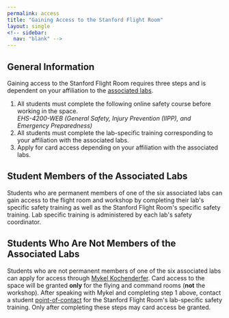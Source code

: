 ```yaml
---
permalink: access
title: "Gaining Access to the Stanford Flight Room"
layout: single
<!-- sidebar:
  nav: "blank" -->
---
```


## General Information
Gaining access to the Stanford Flight Room requires three steps and is dependent on your affiliation to the [associated labs](/contact). 

1. All students must complete the following online safety course before working in the space.  
*EHS-4200-WEB (General Safety, Injury Prevention (IIPP), and Emergency Preparedness)*  
2. All students must complete the lab-specific training corresponding to your affiliation with the associated labs. 
3. Apply for card access depending on your affiliation with the associated labs. 

## Student Members of the Associated Labs
Students who are permanent members of one of the six associated labs can gain access to the flight room and workshop by completing their lab's specific safety training as well as the Stanford Flight Room's specific safety training. Lab specific training is administered by each lab's safety coordinator. 

## Students Who Are Not Members of the Associated Labs
Students who are not permanent members of one of the six associated labs can apply for access through [Mykel Kochenderfer](http://mykel.kochenderfer.com/). Card access to the space will be granted **only** for the flying and command rooms (**not** the workshop). After speaking with Mykel and completing step 1 above, contact a student [point-of-contact](/contact) for the Stanford Flight Room's lab-specific safety training. Only after completing these steps may card access be granted. 


